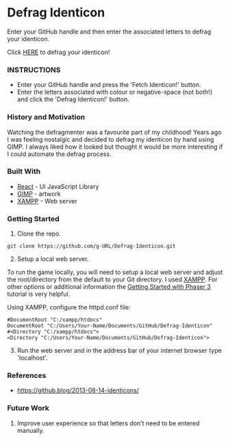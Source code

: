 # Defrag Identicon
Enter your GitHub handle and then enter the associated letters to defrag your identicon.

Click [HERE](https://g-url.github.io/Defrag-Identicon/) to defrag your identicon!

### INSTRUCTIONS
* Enter your GitHub handle and press the 'Fetch Identicon!' button.
* Enter the letters associated with colour or negative-space (not both!) and click the 'Defrag Identicon!' button.

### History and Motivation
Watching the defragmenter was a favourite part of my childhood! Years ago I was feeling nostalgic and decided to defrag my identicon by hand using GIMP. I always liked how it looked but thought it would be more interesting if I could automate the defrag process.

### Built With
* [React](https://reactjs.org/) - UI JavaScript Library
* [GIMP](https://www.gimp.org/) - artwork
* [XAMPP](https://www.apachefriends.org/index.html) - Web server

### Getting Started
1. Clone the repo.
```
git clone https://github.com/g-URL/Defrag-Identicon.git
```

2. Setup a local web server.

To run the game locally, you will need to setup a local web server and adjust the root/directory from the default to your Git directory. I used [XAMPP](https://www.apachefriends.org/index.html). For other options or additional information the [Getting Started with Phaser 3](https://phaser.io/tutorials/getting-started-phaser3/part2) tutorial is very helpful.

Using XAMPP, configure the httpd.conf file:
```
#DocumentRoot "C:/xampp/htdocs"
DocumentRoot "C:/Users/Your-Name/Documents/GitHub/Defrag-Identicon"
#<Directory "C:/xampp/htdocs">
<Directory "C:/Users/Your-Name/Documents/GitHub/Defrag-Identicon">
```
3. Run the web server and in the address bar of your internet browser type 'localhost'.

### References 
* https://github.blog/2013-08-14-identicons/

### Future Work
1. Improve user experience so that letters don't need to be entered manually.